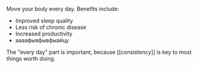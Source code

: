 ---
---

Move your body every day. Benefits include:

- Improved sleep quality
- Less risk of chronic disease
- Increased productivity
- аааафывфывфыайцу

The "every day" part is important, because [[consistency]] is key to most things worth doing.
